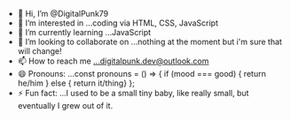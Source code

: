 - 👋 Hi, I’m @DigitalPunk79
- 👀 I’m interested in ...coding via HTML, CSS, JavaScript
- 🌱 I’m currently learning ...JavaScript
- 💞️ I’m looking to collaborate on ...nothing at the moment but i'm sure that will change!
- 📫 How to reach me ...digitalpunk.dev@outlook.com
- 😄 Pronouns: ...const pronouns  = () => { if (mood === good) { return he/him } else { return it/thing} };
- ⚡ Fun fact: ...I used to be a small tiny baby, like really small, but eventually I grew out of it.

<!---
DigitalPunk79/DigitalPunk79 is a ✨ special ✨ repository because its `README.md` (this file) appears on your GitHub profile.
You can click the Preview link to take a look at your changes.
--->
